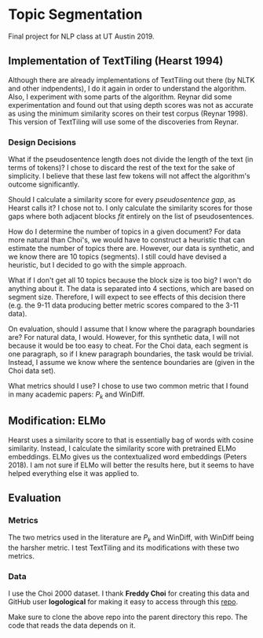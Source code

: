 # Topic Segmentation

Final project for NLP class at UT Austin 2019.

## Implementation of TextTiling (Hearst 1994)

Although there are already implementations of TextTiling out there
(by NLTK and other indpendents), I do it again in order to understand
the algorithm. Also, I experiment with some parts of the algorithm.
Reynar did some experimentation and found out that using depth scores was not
as accurate as using the minimum similarity scores on their test corpus (Reynar
1998). This version of TextTiling will use some of the discoveries from Reynar.

### Design Decisions

What if the pseudosentence length does not divide the length of the text (in
terms of tokens)? I chose to discard the rest of the text for the sake of
simplicity. I believe that these last few tokens will not affect the algorithm's
outcome significantly.

Should I calculate a similarity score for every _pseudosentence gap_, as Hearst
calls it? I chose not to. I only calculate the similarity scores for those gaps
where both adjacent blocks _fit_ entirely on the list of pseudosentences.

How do I determine the number of topics in a given document?  For data more
natural than Choi's, we would have to construct a heuristic that can estimate
the number of topics there are. However, our data is synthetic, and we know there
are 10 topics (segments). I still could have devised a heuristic, but I decided
to go with the simple approach.

What if I don't get all 10 topics because the block size is too big? I won't do
anything about it. The data is separated into 4 sections, which are based on
segment size. Therefore, I will expect to see effects of this decision there
(e.g. the 9-11 data producing better metric scores compared to the 3-11 data).

On evaluation, should I assume that I know where the paragraph boundaries are?
For natural data, I would. However, for this synthetic data, I will not because
it would be too easy to cheat. For the Choi data, each segment is one paragraph,
so if I knew paragraph boundaries, the task would be trivial. Instead, I assume
we know where the sentence boundaries are (given in the Choi data set).

What metrics should I use? I chose to use two common metric that I found in
many academic papers: _P<sub>k</sub>_ and WinDiff.

## Modification: ELMo

Hearst uses a similarity score to that is essentially bag of words with cosine
similarity. Instead, I calculate the similarity score with pretrained
ELMo embeddings. ELMo gives us the contextualized word embeddings (Peters 2018).
I am not sure if ELMo will better the results here, but it seems to have helped
everything else it was applied to.

## Evaluation

### Metrics

The two metrics used in the literature are _P<sub>k</sub>_ and WinDiff, with
WinDiff being the harsher metric. I test TextTiling and its
modifications with these two metrics.

### Data

I use the Choi 2000 dataset. I thank __Freddy Choi__ for creating this data and
GitHub user __logological__ for making it easy to access through this
[repo](https://github.com/logological/C99.git).

Make sure to clone the above repo into the parent directory this repo.
The code that reads the data depends on it.

